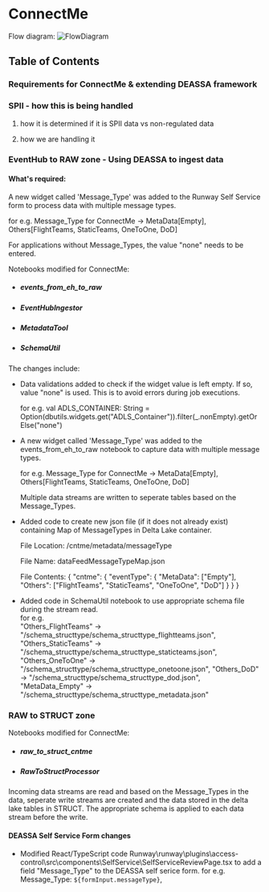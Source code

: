 # ConnectMe

Flow diagram:
![FlowDiagram](https://user-images.githubusercontent.com/50551211/124631223-2b978680-de51-11eb-8712-b472637c1064.png)

## Table of Contents

### Requirements for ConnectMe & extending DEASSA framework



### SPII - how this is being handled
1. how it is determined if it is SPII data vs non-regulated data

2. how we are handling it


### EventHub to RAW zone - Using DEASSA to ingest data


#### What's required:
   A new widget called 'Message_Type' was added to the Runway Self Service form to process data with multiple message types. 

   for e.g. Message_Type for ConnectMe -> MetaData[Empty], Others[FlightTeams, StaticTeams, OneToOne, DoD] 
	
   For applications without Message_Types, the value "none" needs to be entered.

Notebooks modified for ConnectMe:
- ##### events_from_eh_to_raw
- ##### EventHubIngestor
- ##### MetadataTool
- ##### SchemaUtil

The changes include:
- Data validations added to check if the widget value is left empty. If so, value "none" is used. This is to avoid errors during job executions.
     
	for e.g. val ADLS_CONTAINER: String = Option(dbutils.widgets.get("ADLS_Container")).filter(_.nonEmpty).getOrElse("none")
	
- A new widget called 'Message_Type' was added to the events_from_eh_to_raw notebook to capture data with multiple message types. 
	  
	for e.g. Message_Type for ConnectMe -> MetaData[Empty], Others[FlightTeams, StaticTeams, OneToOne, DoD] 

	Multiple data streams are written to seperate tables based on the Message_Types.
	
- Added code to create new json file (if it does not already exist) containing Map of MessageTypes in Delta Lake container.	

	File Location: /cntme/metadata/messageType
	
	File Name: dataFeedMessageTypeMap.json
			
	File Contents:
				{
    				"cntme": {
        				"eventType": {
            				"MetaData": ["Empty"],
            				"Others": ["FlightTeams", "StaticTeams", "OneToOne", "DoD"]
        				}
    				}
				}

- Added code in SchemaUtil notebook to use appropriate schema file during the stream read.	
		for e.g.        
		"Others_FlightTeams" -> "/schema_structtype/schema_structtype_flightteams.json",         
		"Others_StaticTeams" -> "/schema_structtype/schema_structtype_staticteams.json",
		"Others_OneToOne" -> "/schema_structtype/schema_structtype_onetoone.json",
		"Others_DoD" -> "/schema_structtype/schema_structtype_dod.json",
		"MetaData_Empty" -> "/schema_structtype/schema_structtype_metadata.json"

### RAW to STRUCT zone 
Notebooks modified for ConnectMe:
- ##### 	raw_to_struct_cntme
- ##### 	RawToStructProcessor

Incoming data streams are read and based on the Message_Types in the data, seperate write streams are created and the data stored in the delta lake tables in STRUCT.
The appropriate schema is applied to each data stream before the write. 

#### DEASSA Self Service Form changes
- Modified React/TypeScript code Runway\runway\plugins\access-control\src\components\SelfService\SelfServiceReviewPage.tsx to add a field "Message_Type" to the DEASSA self serice form.
	for e.g. Message_Type: `${formInput.messageType}`,
              
